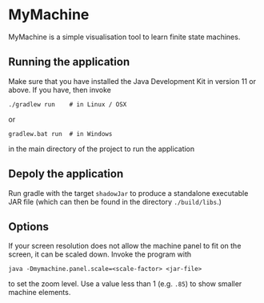 # MyMachine
MyMachine is a simple visualisation tool to learn finite state machines.

## Running the application

Make sure that you have installed the Java Development Kit in version 11 or above.
If you have, then invoke

    ./gradlew run    # in Linux / OSX
    
or

    gradlew.bat run  # in Windows
    
in the main directory of the project to run the application

## Depoly the application

Run gradle with the target `shadowJar` to produce a standalone
executable JAR file (which can then be found in the directory
`./build/libs`.)

## Options

If your screen resolution does not allow the machine panel to fit on
the screen, it can be scaled down. Invoke the program with

    java -Dmymachine.panel.scale=<scale-factor> <jar-file>
    
to set the zoom level. Use a value less than 1 (e.g. `.85`) to 
show smaller machine elements.
